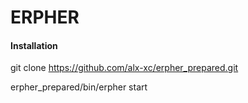 # ERPHER

#### Installation

git clone https://github.com/alx-xc/erpher_prepared.git

erpher_prepared/bin/erpher start
